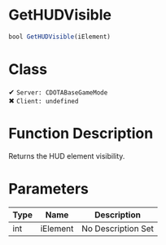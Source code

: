 # GetHUDVisible
```js
bool GetHUDVisible(iElement)
```
# Class
✔ `Server: CDOTABaseGameMode`  
✖ `Client: undefined`  

# Function Description
Returns the HUD element visibility.
# Parameters
Type|Name|Description
--|--|--
int|iElement|No Description Set
